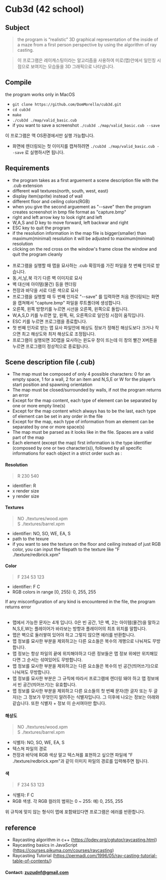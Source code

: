 # Cub3d (42 school)

## Subject
> the program is “realistic” 3D graphical
representation of the inside of a maze from a
first person perspective by using the algorithm of ray casting.<br>

> 이 프로그램은 레이캐스팅이라는 알고리즘을 사용하여 미로(맵)안에서 일인칭 시점으로 보여지는 모습들을 3D 그래픽으로 나타냅니다.

## Compile
the program works only in MacOS
- `git clone https://github.com/DomMorello/cub3d.git`
- `cd cub3d`
- `make`
- `./cub3d ./map/valid_basic.cub`
- if you want to save a screenshot `./cub3d ./map/valid_basic.cub --save`<br>

이 프로그램은 맥 OS환경에서만 실행 가능합니다.<br>
- 화면에 렌더링되는 첫 이미지를 캡쳐하려면 `./cub3d ./map/valid_basic.cub --save` 로 실행하시면 됩니다. 
## Requirements
- the program takes as a first arguement a scene description file with the .cub extension
- different wall textures(north, south, west, east)
- display item(sprite) instead of wall
- different floor and ceiling colors(RGB) 
- when you give the second arguement as "--save" then the program creates screenshot in bmp file format as "capture.bmp"
- right and left arrow key to look right and left
- W,A,S and D key to move forward, left backwar and right
- ESC key to quit the program
- if the resolution information in the map file is bigger(smaller) than maximum(minimal) resolution it will be adjusted to maximum(minimal) resolution
- clicking on the red cross on the window's frame close the window and quit the program cleanly
<br><br>
- 프로그램을 실행할 때 맵을 묘사하는 .cub 확장자를 가진 파일을 첫 번째 인자로 받습니다.
- 동,서,남,북 각기 다른 벽 이미지로 묘사
- 벽 대신에 아이템(물건) 등을 렌더링
- 천장과 바닥을 서로 다른 색으로 묘사
- 프로그램을 실행할 때 두 번째 인자로 "--save" 를 입력하면 처음 렌더링되는 화면을 캡쳐해서 "capture.bmp" 파일을 루트폴더에 생성합니다. 
- 오른쪽, 왼쪽 방향키를 누르면 시선을 오른쪽, 왼쪽으로 돌립니다.
- W,A,S,D 키를 누르면 앞, 왼쪽, 뒤, 오른쪽으로 일인칭 시점이 움직입니다.
- ESC 키를 누르면 프로그램을 종료합니다.
- 첫 번째 인자로 받는 맵 묘사 파일안에 해상도 정보가 정해진 해상도보다 크거나 작으면 최고 해상도와 최저 해상도로 조정됩니다.
- 프로그램이 실행되면 3D맵을 묘사하는 윈도우 창이 뜨는데 이 창의 빨간 X버튼을 누르면 프로그램이 정상적으로 종료됩니다.

## Scene description file (.cub)
- The map must be composed of only 4 possible characters: 0 for an empty
space, 1 for a wall, 2 for an item and N,S,E or W for the player’s start
position and spawning orientation
- The map must be closed/surrounded by walls, if not the program returns
an error
- Except for the map content, each type of element can be separated by one or
more empty line(s)
- Except for the map content which always has to be the last, each type of
element can be set in any order in the file
- Except for the map, each type of information from an element can be separated
by one or more space(s)
- The map must be parsed as it looks like in the file. Spaces are a valid part of
the map
- Each element (except the map) first information is the type identifier (composed by one or two character(s)), followed by all specific informations for each
object in a strict order such as :
#### Resolution
> R   230   540
- identifier: R
- x render size
- y render size
#### Textures
>NO ./textures/wood.xpm<br>
>S ./textures/barrel.xpm
- identifier: NO, SO, WE, EA, S
- path to the texure
- if you want to see the texture on the floor and ceiling instead of just RGB color, you can input the filepath to the texture like "F ./texture/redbrick.xpm"
#### Color
> F 234 53 123
- identifier: F C
- RGB colors in range [0, 255]: 0, 255, 255

If any misconfiguration of any kind is encountered in the file, the program returns error
<br><br>
- 맵에서 가능한 문자는 4개 입니다. 0은 빈 공간, 1은 벽, 2는 아이템(물건)을 말하고 N,S,E,W는 플레이어가 바라보는 방향과 플레이어의 최초 위치를 말합니다.
- 맵은 벽으로 둘러쌓여 있어야 하고 그렇지 않으면 에러를 반환합니다.
- 맵 정보를 묘사한 부분을 제외하고는 다른 요소들은 복수의 개행으로 나눠져도 무방합니다.
- 맵 정보는 항상 파일의 끝에 위치해야하고 다른 정보들은 맵 정보 위에만 위치해있다면 그 순서는 섞여있어도 무방합니다.
- 맵 정보를 묘사한 부분을 제외하고는 다른 요소들은 복수의 빈 공간(띄어쓰기)으로 나눠져도 무방합니다.
- 맵 정보를 묘사한 부분은 그 규칙에 따라서 프로그램에 렌더링 돼야 하고 맵 정보에서 빈 공간(띄어쓰기)는 유효합니다.
- 맵 정보를 묘사한 부분을 제외하고 다른 요소들의 첫 번째 문자(한 글자 또는 두 글자)는 그 정보가 무엇인지 알려주는 식별자입니다. 그 이후에 나오는 정보는 아래와 같습니다. 또한 식별자 + 정보 이 순서여아만 합니다.

#### 해상도
>NO ./textures/wood.xpm<br>
>S ./textures/barrel.xpm
- 식별자: NO, SO, WE, EA, S
- 텍스쳐 파일의 경로
- 천장과 바닥에 RGB 색상 말고 텍스쳐를 표현하고 싶으면 파일에 "F ./texture/redbrick.xpm"과 같이 이미지 파일의 경로를 입력해주면 됩니다. 
#### 색
> F 234 53 123
- 식별자: F C
- RGB 색생. 각 RGB 컬러의 범위는 0 ~ 255: 예) 0, 255, 255

위 규칙에 맞지 않는 형식이 맵에 포함돼있다면 프로그램은 에러를 반환합니다.

## reference
- Raycasting algorithm in c++ (https://lodev.org/cgtutor/raycasting.html)<br>
- Raycasting basics in JavaScript (https://courses.pikuma.com/courses/raycasting)<br>
- Raycasting Tutorial (https://permadi.com/1996/05/ray-casting-tutorial-table-of-contents/)<br>

#### Contact: zuzudnf@gmail.com
